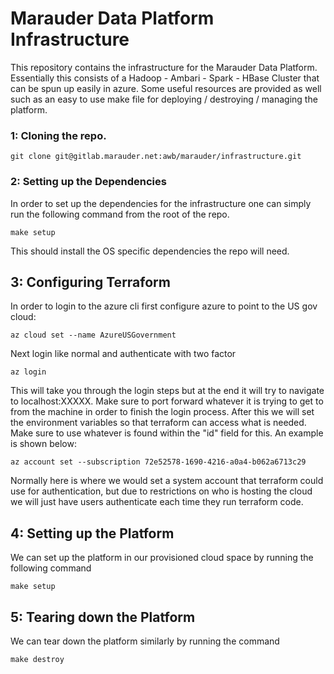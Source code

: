 # Marauder Data Platform Infrastructure

This repository contains the infrastructure for the Marauder Data Platform. Essentially this consists of a Hadoop - Ambari - Spark - HBase Cluster that can be spun up easily in 
azure. Some useful resources are provided as well such as an easy to use make file for deploying / destroying / managing the platform.

### 1: Cloning the repo.

```
git clone git@gitlab.marauder.net:awb/marauder/infrastructure.git
```

### 2: Setting up the Dependencies

In order to set up the dependencies for the infrastructure one can simply run the following command from the root of the repo.

```
make setup
```

This should install the OS specific dependencies the repo will need.

## 3: Configuring Terraform

In order to login to the azure cli first configure azure to point to the US gov cloud:

```
az cloud set --name AzureUSGovernment
```

Next login like normal and authenticate with two factor

```
az login
```
This will take you through the login steps but at the end it will try to navigate to localhost:XXXXX. Make sure to port forward whatever it is trying to get to from the machine in order to finish the login process. After this we will set the environment variables so that terraform can access what is needed. Make sure to use whatever is found within the "id" field for this. An example is shown below:

```
az account set --subscription 72e52578-1690-4216-a0a4-b062a6713c29
```

Normally here is where we would set a system account that terraform could use for authentication, but due to restrictions on who is hosting the cloud we will just have users authenticate each time they run terraform code.

## 4: Setting up the Platform

We can set up the platform in our provisioned cloud space by running the following command

```
make setup
```

## 5: Tearing down the Platform

We can tear down the platform similarly by running the command

```
make destroy
```

